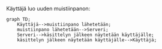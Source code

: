 Käyttäjä luo uuden muistiinpanon:

```mermaid
graph TD;
    Käyttäjä-->muistiinpano lähetetään;
    muistiinpano lähetetään-->Serveri;
    Serveri-->käsittelyn jälkeen näytetään käyttäjälle;
    käsittelyn jälkeen näytetään käyttäjälle-->Käyttäjä;
```
